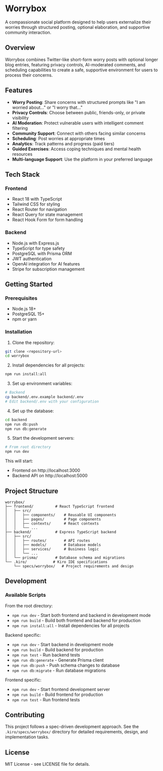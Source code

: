 # Worrybox

A compassionate social platform designed to help users externalize their worries through structured posting, optional elaboration, and supportive community interaction.

## Overview

Worrybox combines Twitter-like short-form worry posts with optional longer blog entries, featuring privacy controls, AI-moderated comments, and scheduling capabilities to create a safe, supportive environment for users to process their concerns.

## Features

- **Worry Posting**: Share concerns with structured prompts like "I am worried about..." or "I worry that..."
- **Privacy Controls**: Choose between public, friends-only, or private visibility
- **AI Moderation**: Protect vulnerable users with intelligent comment filtering
- **Community Support**: Connect with others facing similar concerns
- **Scheduling**: Post worries at appropriate times
- **Analytics**: Track patterns and progress (paid tiers)
- **Guided Exercises**: Access coping techniques and mental health resources
- **Multi-language Support**: Use the platform in your preferred language

## Tech Stack

### Frontend
- React 18 with TypeScript
- Tailwind CSS for styling
- React Router for navigation
- React Query for state management
- React Hook Form for form handling

### Backend
- Node.js with Express.js
- TypeScript for type safety
- PostgreSQL with Prisma ORM
- JWT authentication
- OpenAI integration for AI features
- Stripe for subscription management

## Getting Started

### Prerequisites
- Node.js 18+ 
- PostgreSQL 15+
- npm or yarn

### Installation

1. Clone the repository:
```bash
git clone <repository-url>
cd worrybox
```

2. Install dependencies for all projects:
```bash
npm run install:all
```

3. Set up environment variables:
```bash
# Backend
cp backend/.env.example backend/.env
# Edit backend/.env with your configuration
```

4. Set up the database:
```bash
cd backend
npm run db:push
npm run db:generate
```

5. Start the development servers:
```bash
# From root directory
npm run dev
```

This will start:
- Frontend on http://localhost:3000
- Backend API on http://localhost:5000

## Project Structure

```
worrybox/
├── frontend/          # React TypeScript frontend
│   ├── src/
│   │   ├── components/    # Reusable UI components
│   │   ├── pages/         # Page components
│   │   ├── contexts/      # React contexts
│   │   └── ...
├── backend/           # Express TypeScript backend
│   ├── src/
│   │   ├── routes/        # API routes
│   │   ├── models/        # Database models
│   │   ├── services/      # Business logic
│   │   └── ...
│   └── prisma/        # Database schema and migrations
└── .kiro/            # Kiro IDE specifications
    └── specs/worrybox/   # Project requirements and design
```

## Development

### Available Scripts

From the root directory:
- `npm run dev` - Start both frontend and backend in development mode
- `npm run build` - Build both frontend and backend for production
- `npm run install:all` - Install dependencies for all projects

Backend specific:
- `npm run dev` - Start backend in development mode
- `npm run build` - Build backend for production
- `npm run test` - Run backend tests
- `npm run db:generate` - Generate Prisma client
- `npm run db:push` - Push schema changes to database
- `npm run db:migrate` - Run database migrations

Frontend specific:
- `npm run dev` - Start frontend development server
- `npm run build` - Build frontend for production
- `npm run test` - Run frontend tests

## Contributing

This project follows a spec-driven development approach. See the `.kiro/specs/worrybox/` directory for detailed requirements, design, and implementation tasks.

## License

MIT License - see LICENSE file for details.
